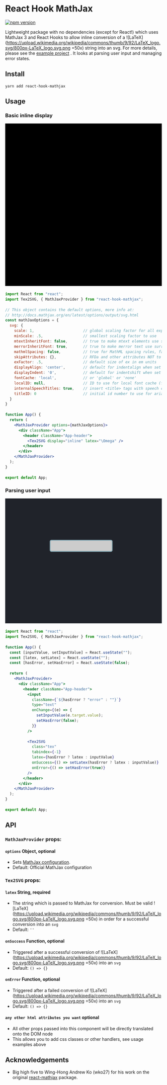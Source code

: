 # React Hook MathJax

[![npm version](https://badge.fury.io/js/react-hook-mathjax.svg)](https://badge.fury.io/js/react-hook-mathjax)

Lightweight package with no dependencies (except for React!) which uses MathJax
3 and React Hooks to allow inline conversion of a 
![LaTeX](https://upload.wikimedia.org/wikipedia/commons/thumb/9/92/LaTeX_logo.svg/800px-LaTeX_logo.svg.png =50x)
string into an svg. For more details, please see the 
[example project](https://github.com/jpribyl/react-hook-mathjax/tree/master/example)
. It looks at parsing user input and managing error states.

## Install
```
yarn add react-hook-mathjax
```

## Usage

### Basic inline display
![Example of usage](/example_inline.gif)

```jsx
import React from "react";
import Tex2SVG, { MathJaxProvider } from "react-hook-mathjax";

// This object contains the default options, more info at:
// http://docs.mathjax.org/en/latest/options/output/svg.html 
const mathJaxOptions = {
  svg: {
    scale: 1,                      // global scaling factor for all expressions
    minScale: .5,                  // smallest scaling factor to use
    mtextInheritFont: false,       // true to make mtext elements use surrounding font
    merrorInheritFont: true,       // true to make merror text use surrounding font
    mathmlSpacing: false,          // true for MathML spacing rules, false for TeX rules
    skipAttributes: {},            // RFDa and other attributes NOT to copy to the output
    exFactor: .5,                  // default size of ex in em units
    displayAlign: 'center',        // default for indentalign when set to 'auto'
    displayIndent: '0',            // default for indentshift when set to 'auto'
    fontCache: 'local',            // or 'global' or 'none'
    localID: null,                 // ID to use for local font cache (for single equation processing)
    internalSpeechTitles: true,    // insert <title> tags with speech content
    titleID: 0                     // initial id number to use for aria-labeledby titles
  }
}

function App() {
  return (
    <MathJaxProvider options={mathJaxOptions}>
      <div className="App">
        <header className="App-header">
          <Tex2SVG display="inline" latex="\Omega" />
        </header>
      </div>
    </MathJaxProvider>
  );
}

export default App;
```
### Parsing user input
![Example of usage](/example_input.gif)

```jsx
import React from "react";
import Tex2SVG, { MathJaxProvider } from "react-hook-mathjax";

function App() {
  const [inputValue, setInputValue] = React.useState("");
  const [latex, setLatex] = React.useState("");
  const [hasError, setHasError] = React.useState(false);

  return (
    <MathJaxProvider>
      <div className="App">
        <header className="App-header">
          <input
            className={`${hasError ? "error" : ""}`}
            type="text"
            onChange={(e) => {
              setInputValue(e.target.value);
              setHasError(false);
            }}
          />

          <Tex2SVG
            class="tex"
            tabindex={-1}
            latex={hasError ? latex : inputValue}
            onSuccess={() => setLatex(hasError ? latex : inputValue)}
            onError={() => setHasError(true)}
          />
        </header>
      </div>
    </MathJaxProvider>
  );
}

export default App;
```


## API

### `MathJaxProvider` props:
#### `options` Object, optional
- Sets [MathJax configuration](http://docs.mathjax.org/en/latest/options/index.html?highlight=hub.config#configuration-objects). 
- Default: Official MathJax configuration

### `Tex2SVG` props:
#### `latex` String, required
- The string which is passed to MathJax for conversion. Must be valid ![LaTeX](https://upload.wikimedia.org/wikipedia/commons/thumb/9/92/LaTeX_logo.svg/800px-LaTeX_logo.svg.png =50x) in order for a successful conversion into an `svg`
- Default: `''`

#### `onSuccess` Function, optional
- Triggered after a successful conversion of ![LaTeX](https://upload.wikimedia.org/wikipedia/commons/thumb/9/92/LaTeX_logo.svg/800px-LaTeX_logo.svg.png =50x) into an `svg`
- Default: `() => {}`

#### `onError`  Function, optional
- Triggered after a failed conversion of ![LaTeX](https://upload.wikimedia.org/wikipedia/commons/thumb/9/92/LaTeX_logo.svg/800px-LaTeX_logo.svg.png =50x) into an `svg`
- Default: `() => {}`

#### `any other html attributes you want`  optional
- All other props passed into this component will be directly translated onto the DOM node
- This allows you to add css  classes or other handlers, see usage examples above



## Acknowledgements
- Big high five to Wing-Hong Andrew Ko (wko27) for his work on the original [react-mathjax](https://github.com/wko27/react-mathjax) package.
